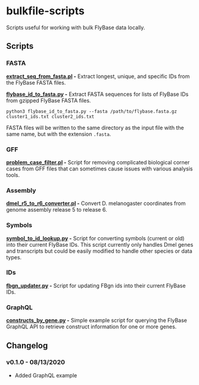 # bulkfile-scripts

Scripts useful for working with bulk FlyBase data locally.

## Scripts

### FASTA
**[extract_seq_from_fasta.pl](fasta/extract_seq_from_fasta.pl) -**
Extract longest, unique, and specific IDs from the FlyBase FASTA files.

**[flybase_id_to_fasta.py](fasta/flybase_id_to_fasta.py) -**
Extract FASTA sequences for lists of FlyBase IDs from gzipped FlyBase FASTA files.

```shell
python3 flybase_id_to_fasta.py --fasta /path/to/flybase.fasta.gz cluster1_ids.txt cluster2_ids.txt
```

FASTA files will be written to the same directory as the input file with the same name, but with the extension `.fasta`.

### GFF

**[problem_case_filter.pl](gff/problem_case_filter.pl) -**
Script for removing complicated biological corner cases from GFF files that can
sometimes cause issues with various analysis tools.

### Assembly
**[dmel_r5_to_r6_converter.pl](dmel_r5_to_r6/dmel_r5_to_r6_converter.pl) -**
Convert D. melanogaster coordinates from genome assembly release 5 to
release 6.

### Symbols

**[symbol_to_id_lookup.py](symbols/symbol_to_id_lookup.py) -**
Script for converting symbols (current or old) into their current FlyBase IDs.
This script currently only handles Dmel genes and transcripts but could be easily modified
to handle other species or data types.

### IDs

**[fbgn_updater.py](ids/fbgn_updater.py) -**
Script for updating FBgn ids into their current FlyBase IDs.

### GraphQL

**[constructs_by_gene.py](graphql/constructs_by_gene.py) -**
Simple example script for querying the FlyBase GraphQL API to retrieve
construct information for one or more genes.

## Changelog 

### v0.1.0 - 08/13/2020
* Added GraphQL example
